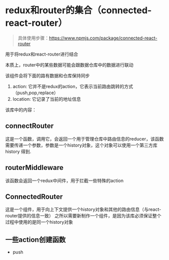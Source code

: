 # redux和router的集合（connected-react-router）

> 具体使用步骤：https://www.npmjs.com/package/connected-react-router

用于将redux和react-router进行结合

本质上，router中的某些数据可能会跟数据仓库中的数据进行联动

该组件会将下面的路有数据和仓库保持同步


1. action: 它并不是redux的action，它表示当前路由跳转的方式（push,pop,replace）
2. location: 它记录了当前的地址信息


该库中的内容：

## connectRouter
这是一个函数，调用它，会返回一个用于管理仓库中路由信息的reducer，该函数需要传递一个参数，参数是一个history对象，这个对象可以使用一个第三方库 history 得到.

## routerMiddleware
该函数会返回一个redux中间件，用于拦截一些特殊的action

## ConnectedRouter

这是一个组件，用于向上下文提供一个history对象和其他的路由信息（与react-router提供的信息一致）
之所以需要新制作一个组件，是因为该库必须保证整个过程中使用的是同一个history对象

## 一些action创建函数

- push 